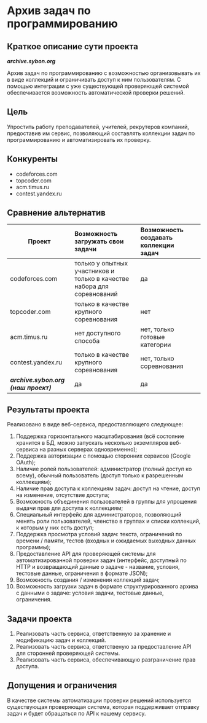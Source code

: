 # Архив задач по программированию
## Краткое описание сути проекта

***archive.sybon.org***

Архив задач по программированию с возможностью организовывать их в виде коллекций и ограничивать доступ к ним пользователям.
С помощью интеграции с уже существующей проверяющей системой обеспечивается возможность автоматической проверки решений.

## Цель
Упростить работу преподавателей, учителей, рекрутеров компаний, предоставив им сервис, позволяющий составлять коллекции задач по программированию и автоматизировать их проверку.

##  Конкуренты
- codeforces.com
- topcoder.com
- acm.timus.ru
- contest.yandex.ru

## Сравнение альтернатив
| Проект        | Возможность загружать свои задачи  | Возможность создавать коллекции задач  | |
| ------------- |:-------------|:-------------|:-------------|
| codeforces.com | только у опытных участников и только в качестве набора для соревнований | да | |
| topcoder.com | только в качестве крупного соревнования | нет | |
| acm.timus.ru | нет доступного способа | нет, только готовые категории | |
| contest.yandex.ru | только в качестве крупного соревнования | нет, только соревнования | |
| ***archive.sybon.org (наш проект)*** | да | да ||

## Результаты проекта
Реализовано в виде веб-сервиса, предоставляющего следующее:
1. Поддержка горизонтального масштабирования (всё состояние хранится в БД, можно запускать несколько экземпляров веб-сервиса на разных серверах одновременно);
1. Поддержка авторизации с помощью сторонних сервисов (Google OAuth);
1. Наличие ролей пользователей: администратор (полный доступ ко всему), обычный пользователь (доступ только к разрешенным коллекциям);
1. Наличие прав доступа к коллекциям задач: доступ на чтение, доступ на изменение, отсутствие доступа;
1. Возможность объединения пользователей в группы для упрощения выдачи прав для доступа к коллекциям;
1. Специальный интерфейс для администраторов, позволяющий менять роли пользователей, членство в группах и списки коллекций, к которым у них есть доступ; 
1. Поддержка просмотра условий задач: текста, ограничений по времени / памяти, тестов (входных и ожидаемых выходных данных программы);
1. Предоставление API для проверяющей системы для автоматизированной проверки задач (интерфейс, доступный по HTTP и возвращающий данные о задаче - название, условия, тестовые данные, ограничения в формате JSON);
1. Возможность создания / изменения коллекций задач;
1. Возможность загрузки задач в формате структурированного архива с данными о задаче: условия задачи, тестовые данные, ограничения.

## Задачи проекта
1. Реализовать часть сервиса, ответственную за хранение и модификацию задач и коллекций.
2. Реализовать часть сервиса, ответственую за предоставление API для сторонней проверяющей системы.
3. Реализовать часть сервиса, обеспечивающую разграничение прав доступа.

## Допущения и ограничения
В качестве системы автоматизации проверки решений используется существующая проверяющая система, которая поддерживает отправку задач и будет обращаться по API к нашему сервису.